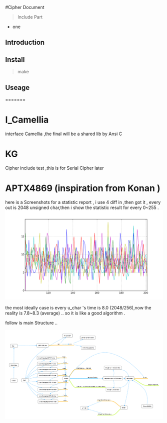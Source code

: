 #Cipher  Document
>Include Part
 - one 
 
## Introduction 
## Install 
> make
	
## Useage 
=======
# I_Camellia
   interface Camellia ,the final will be a shared lib by Ansi C 

# KG
   Cipher include test ,this is for Serial Cipher later

# APTX4869 (inspiration  from  Konan )

   here is a Screenshots for a statistic report , i use 4 diff in ,then got it , every out is 2048 unsigned char,then i show the statistic result for every 0\~255 .
   ![statistic report ](https://raw.githubusercontent.com/MLCIS/I_Camellia/master/figure_1.png)

   the most ideally case is every u_char 's time is 8.0 (2048/256),now the reality is 7.8\~8.3 (average) .. so it is like a good algorithm . 

   follow is main Structure ..
   
   ![structure fig](https://raw.githubusercontent.com/MLCIS/I_Camellia/master/structure.png)
   
